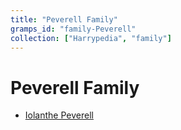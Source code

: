 ```yaml
---
title: "Peverell Family"
gramps_id: "family-Peverell"
collection: ["Harrypedia", "family"]
---
```


# Peverell Family

- [Iolanthe Peverell](/Harrypedia/people/Peverell/Iolanthe/)
